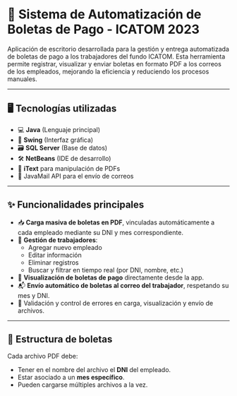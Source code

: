 # 💼 Sistema de Automatización de Boletas de Pago - ICATOM 2023

Aplicación de escritorio desarrollada para la gestión y entrega automatizada de boletas de pago a los trabajadores del fundo ICATOM. Esta herramienta permite registrar, visualizar y enviar boletas en formato PDF a los correos de los empleados, mejorando la eficiencia y reduciendo los procesos manuales.

---

## 🖥️ Tecnologías utilizadas

- 💻 **Java** (Lenguaje principal)
- 🧰 **Swing** (Interfaz gráfica)
- 🗃️ **SQL Server** (Base de datos)
- 🛠️ **NetBeans** (IDE de desarrollo)
- 📄 **iText**  para manipulación de PDFs
- 📧 JavaMail API para el envío de correos

---

## ✨ Funcionalidades principales

- 📥 **Carga masiva de boletas en PDF**, vinculadas automáticamente a cada empleado mediante su DNI y mes correspondiente.
- 👤 **Gestión de trabajadores**:
  - Agregar nuevo empleado
  - Editar información
  - Eliminar registros
  - Buscar y filtrar en tiempo real (por DNI, nombre, etc.)
- 📄 **Visualización de boletas de pago** directamente desde la app.
- 📬 **Envío automático de boletas al correo del trabajador**, respetando su mes y DNI.
- 🔐 Validación y control de errores en carga, visualización y envío de archivos.

---

## 🧾 Estructura de boletas

Cada archivo PDF debe:
- Tener en el nombre del archivo el **DNI** del empleado.
- Estar asociado a un **mes específico**.
- Pueden cargarse múltiples archivos a la vez.
